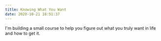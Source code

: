 ```yaml
---
title: Knowing What You Want
date: 2020-10-21 18:51:37
---
```


I'm building a small course to help you figure out what you truly want in life and how to get it.

<br />

<script async data-uid="5cf7ca779b" src="https://chipper-crafter-5212.ck.page/5cf7ca779b/index.js"></script>